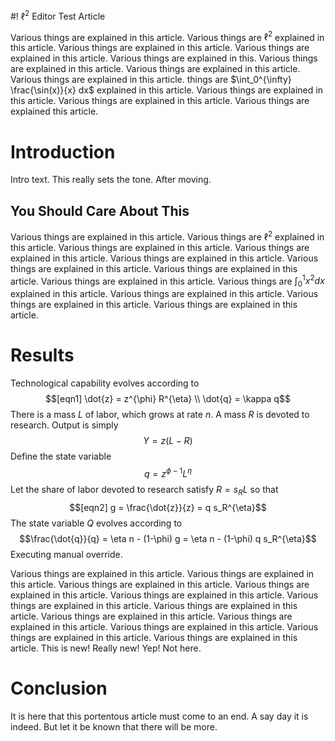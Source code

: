 #! $\ell^2$ Editor Test Article

Various things are explained in this article. Various things are $\ell^2$ explained in this article. Various things are explained in this article. Various things are explained in this article. Various things are explained in this. Various things are explained in this article. Various things are explained in this article. Various things are explained in this article. things are $\int_0^{\infty} \frac{\sin(x)}{x} dx$ explained in this article. Various things are explained in this article. Various things are explained in this article. Various things are explained this article.

# Introduction

Intro text. This really sets the tone. After moving.

## You Should Care About This

Various things are explained in this article. Various things are $\ell^2$ explained in this article. Various things are explained in this article. Various things are explained in this article. Various things are explained in this article. Various things are explained in this article. Various things are explained in this article. Various things are explained in this article. Various things are $\int_0^1 x^2 dx$ explained in this article. Various things are explained in this article. Various things are explained in this article. Various things are explained in this article.

# Results

Technological capability evolves according to
$$[eqn1] \dot{z} = z^{\phi} R^{\eta} \\ \dot{q} = \kappa q$$
There is a mass $L$ of labor, which grows at rate $n$. A mass $R$ is devoted
to research. Output is simply
$$Y = z(L-R)$$Define the state variable
$$q = z^{\phi-1}L^{\eta}$$
Let the share of labor devoted to research satisfy $R = s_R L$ so that
$$[eqn2] g = \frac{\dot{z}}{z} = q s_R^{\eta}$$
The state variable $Q$ evolves according to
$$\frac{\dot{q}}{q} = \eta n - (1-\phi) g = \eta n - (1-\phi) q s_R^{\eta}$$
Executing manual override.

Various things are explained in this article. Various things are explained in this article. Various things are explained in this article. Various things are explained in this article. Various things are explained in this article. Various things are explained in this article. Various things are explained in this article. Various things are explained in this article. Various things are explained in this article. Various things are explained in this article. Various things are explained in this article. Various things are explained in this article. This is new! Really new! Yep! Not here.

# Conclusion

It is here that this portentous article must come to an end. A say day it is indeed. But let it be known that there will be more.